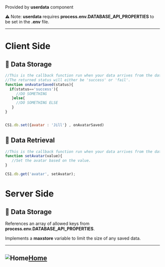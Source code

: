 Provided by **userdata** component

⚠️ Note: **userdata** requires **process.env.DATABASE_API_PROPERTIES** to be set in the **.env** file.
____

# Client Side
 
## 💾 Data Storage

```js
//This is the callback function run when your data arrives from the database.
//The returned status will either be 'success' or 'fail'.
function onAvatarSaved(status){
  if(status=='success'){
     //DO SOMETHING
   }else{
     //DO SOMETHING ELSE
   }
}


CS1.db.set({avatar : 'Jill'} , onAvatarSaved)
```

## 💾 Data Retrieval

```js
//This is the callback function run when your data arrives from the database.
function setAvatar(value){
   //Set the avatar based on the value.
}

CS1.db.get('avatar', setAvatar);
```


# Server Side
 
## 💾 Data Storage

References an array of allowed keys from **process.env.DATABASE_API_PROPERTIES**.

Implements a **maxstore** variable to limit the size of any saved data.


____

## ![Home](https://cdn.glitch.com/162b879e-fd42-40d9-8519-671d783b8c70%2FHome.png?v=1575814724026)[Home](README.md)

